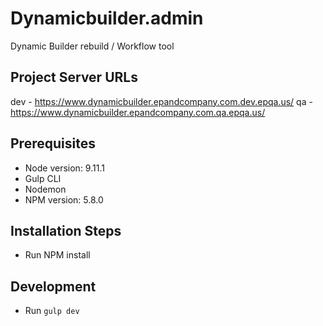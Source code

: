 # Dynamicbuilder.admin

Dynamic Builder rebuild / Workflow tool

## Project Server URLs
dev -
https://www.dynamicbuilder.epandcompany.com.dev.epqa.us/
qa -
https://www.dynamicbuilder.epandcompany.com.qa.epqa.us/

## Prerequisites
- Node version: 9.11.1
- Gulp CLI
- Nodemon
- NPM version: 5.8.0

## Installation Steps
- Run NPM install

## Development
- Run `gulp dev`
